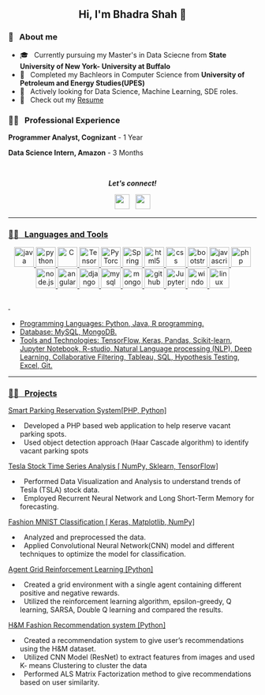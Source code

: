 <h2 align="center">Hi, I'm Bhadra Shah 👋</h2>

### 📖 &nbsp; About me
* 🎓 &nbsp; Currently pursuing my Master's in Data Sciecne from  **State University of New York- University at Buffalo**
* 🏢  &nbsp; Completed my Bachleors in Computer Science from **University of Petroleum and Energy Studies(UPES)**
* &#128270; &nbsp; Actively looking for Data Science, Machine Learning, SDE roles.
* 📄 &nbsp; Check out my [Resume](./Bhadra_Shah_Resume.pdf)

### 👨‍💻 &nbsp; Professional Experience

**Programmer Analyst, Cognizant** - 1 Year

**Data Science Intern, Amazon** - 3 Months

<br />

<p align="center">
<b><i>Let's connect! </i></b>  

<p align='center'>
<a href="https://www.linkedin.com/in/sai-pavan-reddy-vonteddu/"><img height="30" src="https://img.shields.io/badge/linkedin-blue.svg?&style=for-the-badge&logo=linkedin&logoColor=white""></a>&nbsp;&nbsp;
<a href="mailto:svontedd@buffalo.edu"><img height="30" src="https://img.shields.io/badge/gmail-c14438?&style=for-the-badge&logo=gmail&logoColor=white">
  

</p>
</p>

---
### 👨‍💻 &nbsp; Languages and Tools

<p align="center">
  <img src="https://www.vectorlogo.zone/logos/java/java-icon.svg" alt="java" width="40" height="40" title="Java" />
  <img src="https://www.vectorlogo.zone/logos/python/python-icon.svg" alt="python" width="40" height="40" title="Python" />
  <img src="https://cdn.iconscout.com/icon/free/png-512/c-programming-569564.png" alt="C" width="40" height="40" title="C"/>
  
 
  <img src="https://www.vectorlogo.zone/logos/tensorflow/tensorflow-icon.svg" alt="TensorFlow" width="40" height="40" title="Tensorflow" />
  <img src="https://www.vectorlogo.zone/logos/pytorch/pytorch-icon.svg" alt="PyTorch" width="40" height="40" title="Pytorch" />
 
  
  <img src="https://www.vectorlogo.zone/logos/springio/springio-icon.svg" alt="Spring" width="40" height="40" title="Spring" />
  
  
  
  
  <img src="https://www.vectorlogo.zone/logos/w3_html5/w3_html5-icon.svg" alt="html5" width="40" height="40" title="HTML5" />
  <img src="https://www.pngitem.com/pimgs/m/198-1985012_transparent-css3-logo-png-css-logo-transparent-background.png" alt="css" width="40" height="40" title="CSS3" />
  <img src="https://www.vectorlogo.zone/logos/getbootstrap/getbootstrap-icon.svg" alt="bootstrap" width="40" height="40" title="Bootstrap"/>
  <img src="https://www.vectorlogo.zone/logos/javascript/javascript-icon.svg" alt="javascript" width="40" height="40" title="Javascript" />
  <img src="https://www.vectorlogo.zone/logos/php/php-icon.svg" alt="php" width="40" height="40" title="PHP"/>
  <img src="https://www.vectorlogo.zone/logos/nodejs/nodejs-icon.svg" alt="node.js" width="40" height="40" title="Node.JS" />
  <img src="https://www.vectorlogo.zone/logos/angular/angular-icon.svg" alt="angular" width="40" height="40" title="Angular" />
  <img src="https://www.vectorlogo.zone/logos/djangoproject/djangoproject-icon.svg" alt="django" width="40" height="40" title="Django" />
 
 <img src="https://www.vectorlogo.zone/logos/mysql/mysql-icon.svg" alt="mysql" width="40" height="40" title="MySQL" />
  <img src="https://www.vectorlogo.zone/logos/mongodb/mongodb-icon.svg" alt="mongodb" width="40" height="40" title="MongoDB" />

  <img src="https://www.vectorlogo.zone/logos/github/github-icon.svg" alt="github" width="40" height="40" title="GitHub" />
  

<img src="https://www.vectorlogo.zone/logos/jupyter/jupyter-ar21.svg" alt="JupyterNotebook" width="40" height="40" title="JupyterNotebook" />  
  <img src="https://icons-for-free.com/iconfiles/png/512/desktop+microsoft+os+screen+technology+windows+icon-1320192780138264654.png" alt="windows" width="40" height="40" title="Windows OS" />
  <img src="https://www.vectorlogo.zone/logos/linux/linux-icon.svg" alt="linux" width="40" height="40" title="Linux OS" />
  
  ### &nbsp; 
 * Programming Languages: Python, Java, R programming.
* Database: MySQL, MongoDB.
* Tools and Technologies: TensorFlow, Keras, Pandas, Scikit-learn, Jupyter Notebook, R-studio, Natural Language processing
(NLP), Deep Learning, Collaborative Filtering, Tableau, SQL, Hypothesis Testing, Excel, Git.

</p>
  



---
  
### 👨‍💻 &nbsp; Projects
  
<a href="https://github.com/BhadraKShah/Projects/blob/main/Smart%20Parking%20System.pdf">Smart Parking Reservation System[PHP, Python]</a>
  

  
  

*  &nbsp;  Developed a PHP based web application to help reserve vacant parking spots.
*  &nbsp; Used object detection approach (Haar Cascade algorithm) to identify vacant parking spots
  

<a href="https://github.com/BhadraKShah/Projects/blob/main/Tesla%20Stock%20Price%20.ipynb">Tesla Stock Time Series Analysis [ NumPy, Sklearn, TensorFlow]</a>
*  &nbsp; Performed Data Visualization and Analysis to understand trends of Tesla (TSLA) stock data. 
*  &nbsp; Employed Recurrent Neural Network and Long Short-Term Memory for forecasting.
  

<a href="https://github.com/BhadraKShah/Projects/blob/main/CNN.ipynb">Fashion MNIST Classification [ Keras, Matplotlib, NumPy]</a>
*  &nbsp; Analyzed and preprocessed the data.
*  &nbsp; Applied Convolutional Neural Network(CNN) model and different techniques to optimize the model for classification.
  

<a href="https://github.com/BhadraKShah/Projects/blob/main/Single%20agent%20reinforcement%20learning.ipynb">Agent Grid Reinforcement Learning [Python]</a>
*  &nbsp; Created a grid environment with a single agent containing different positive and negative rewards.
*  &nbsp; Utilized the reinforcement learning algorithm, epsilon-greedy, Q learning, SARSA, Double Q learning
and compared the results.
  

<a href="https://github.com/BhadraKShah/Projects/blob/main/CNN.ipynb">H&M Fashion Recommendation system [Python]</a>
*  &nbsp; Created a recommendation system to give user’s recommendations using the H&M dataset.
*  &nbsp; Utilized CNN Model (ResNet) to extract features from images and used K- means Clustering to cluster the data
*  &nbsp; Performed ALS Matrix Factorization method to give recommendations based on user similarity.
